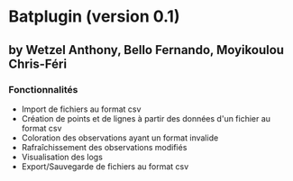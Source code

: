 # Batplugin (version 0.1)

## by Wetzel Anthony, Bello Fernando, Moyikoulou Chris-Féri

### Fonctionnalités
- Import de fichiers au format csv
- Création de points et de lignes à partir des données d'un fichier au format csv
- Coloration des observations ayant un format invalide
- Rafraîchissement des observations modifiés
- Visualisation des logs
- Export/Sauvegarde de fichiers au format csv
